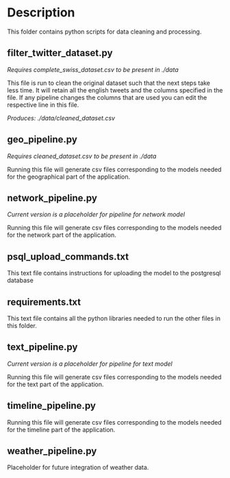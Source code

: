 # Description

This folder contains python scripts for data cleaning and processing.

## filter_twitter_dataset.py

*Requires complete_swiss_dataset.csv to be present in ./data*

This file is run to clean the original dataset such that the next steps take less time.
It will retain all the english tweets and the columns specified in the file.
If any pipeline changes the columns that are used you can edit the respective line in this file.

*Produces: ./data/cleaned_dataset.csv*

## geo_pipeline.py

*Requires cleaned_dataset.csv to be present in ./data*

Running this file will generate csv files corresponding to the models needed for the geographical part of the application.


## network_pipeline.py

*Current version is a placeholder for pipeline for network model*

Running this file will generate csv files corresponding to the models needed for the network part of the application.

## psql_upload_commands.txt

This text file contains instructions for uploading the model to the postgresql database

## requirements.txt

This text file contains all the python libraries needed to run the other files in this folder.


## text_pipeline.py

*Current version is a placeholder for pipeline for text model*

Running this file will generate csv files corresponding to the models needed for the text part of the application.

## timeline_pipeline.py

Running this file will generate csv files corresponding to the models needed for the timeline part of the application.

## weather_pipeline.py

Placeholder for future integration of weather data.
